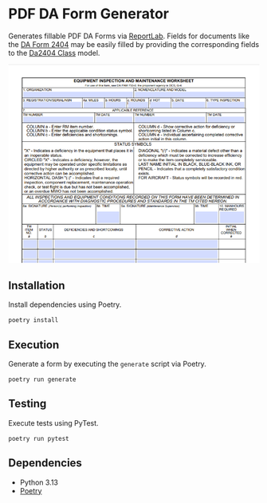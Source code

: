 # PDF DA Form Generator

Generates fillable PDF DA Forms via [ReportLab](https://www.reportlab.com/). Fields for documents like the 
[DA Form 2404](./docs/DA2404_Sample.pdf) may be easily filled by providing the corresponding fields to the
[Da2404 Class](da_forms/models.py) model.

![DA2404 Sample](./docs/da2404_screenshot.png)

## Installation

Install dependencies using Poetry.

```shell
poetry install
```

## Execution

Generate a form by executing the `generate` script via Poetry.

```shell
poetry run generate
```

## Testing

Execute tests using PyTest.

```shell
poetry run pytest
```

## Dependencies

- Python 3.13
- [Poetry](https://python-poetry.org/)

